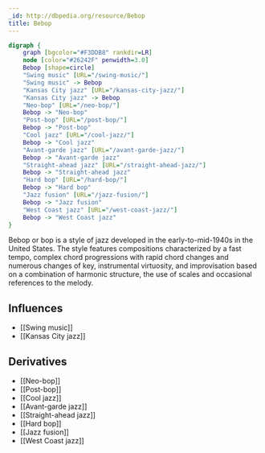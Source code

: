 ```yaml
---
_id: http://dbpedia.org/resource/Bebop
title: Bebop
---
```


```dot
digraph {
	graph [bgcolor="#F3DDB8" rankdir=LR]
	node [color="#26242F" penwidth=3.0]
	Bebop [shape=circle]
	"Swing music" [URL="/swing-music/"]
	"Swing music" -> Bebop
	"Kansas City jazz" [URL="/kansas-city-jazz/"]
	"Kansas City jazz" -> Bebop
	"Neo-bop" [URL="/neo-bop/"]
	Bebop -> "Neo-bop"
	"Post-bop" [URL="/post-bop/"]
	Bebop -> "Post-bop"
	"Cool jazz" [URL="/cool-jazz/"]
	Bebop -> "Cool jazz"
	"Avant-garde jazz" [URL="/avant-garde-jazz/"]
	Bebop -> "Avant-garde jazz"
	"Straight-ahead jazz" [URL="/straight-ahead-jazz/"]
	Bebop -> "Straight-ahead jazz"
	"Hard bop" [URL="/hard-bop/"]
	Bebop -> "Hard bop"
	"Jazz fusion" [URL="/jazz-fusion/"]
	Bebop -> "Jazz fusion"
	"West Coast jazz" [URL="/west-coast-jazz/"]
	Bebop -> "West Coast jazz"
}
```

Bebop or bop is a style of jazz developed in the early-to-mid-1940s in the United States. The style features compositions characterized by a fast tempo, complex chord progressions with rapid chord changes and numerous changes of key, instrumental virtuosity, and improvisation based on a combination of harmonic structure, the use of scales and occasional references to the melody.

## Influences
- [[Swing music]]
- [[Kansas City jazz]]

## Derivatives
- [[Neo-bop]]
- [[Post-bop]]
- [[Cool jazz]]
- [[Avant-garde jazz]]
- [[Straight-ahead jazz]]
- [[Hard bop]]
- [[Jazz fusion]]
- [[West Coast jazz]]
